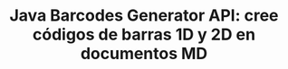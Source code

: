 ---
############################# Static ############################
layout: "auto-gen-gist"
draft: false
path: "es/assembly/java/barcode//md/"
otherformats: PDF HTML XPS TIFF MHTML TXT XAML EPUB SVG PS PCL XML OXPS EML EMLX MSG 

############################# Head ############################
head_title: "API de Java para generar documentos de imágenes de código de barras y mensajes de correo electrónico"
head_description: "GroupDocs.Assembly Java API permite a los programadores crear y agregar códigos de barras en documentos (PDF, DOC, DOCX, RTF, XLSX, CSV, PPTX) y mensajes de correo electrónico (EML EMLX MSG)."

############################# Header ############################
title: "Java Barcodes Generator API: cree códigos de barras 1D y 2D en documentos MD"
description: "GroupDocs.Assembly Java API permite generar y agregar imágenes de código de barras 1D y 2D dentro de mensajes PDF HTML, XPS, PS, TXT, EPUB, PCL, SVG, documentos y correos electrónicos (EML, EMLX, MSG)."

######################### Download Button #######################
button:
    enable: true

############################# About ############################
about:
    enable: true
    title: "¿Cómo generar e insertar códigos de barras en documentos y correos electrónicos?"
    content: |
       Los códigos de barras se están volviendo populares y se usan en todas partes en estos días. Comenzó a aparecer en las tiendas de abarrotes a mediados de la década de 1970 y hoy se puede encontrar en libros, boletos, hospitales para rastrear medicamentos, tiendas de autopartes y muchos más. Esta página web explicará cómo crear y agregar dinámicamente imágenes de códigos de barras dentro de documentos y correos electrónicos en aplicaciones Java. GroupDocs.Assembly para Java es una API muy útil que ayuda a los desarrolladores de software a crear potentes aplicaciones de generación de informes y automatización de documentos. Brinda soporte para manejar muchos formatos de documentos populares como PDF, HTML, XPS, Microsoft Office Word, hojas de cálculo de Excel, presentaciones de PowerPoint, correo electrónico de Outlook y muchos más. La API de Java facilita la creación e inserción de imágenes de códigos de barras en documentos y mensajes de correo electrónico con solo un par de líneas de código. También admite la modificación de las propiedades de la imagen del código de barras, como escalar la imagen del código de barras, alterar los colores del frente y del fondo, cambiar la resolución de la imagen del código de barras, la ubicación del texto del código de barras, cambiar las fuentes y más. 

############################# content ############################
steps:
    enable: true
    block:
    - title_left: "Cree códigos de barras en MD documentos a través de Java"
      content_left: |
       GroupDocs.Assembly Java ha incluido una funcionalidad completa para insertar y editar códigos de barras dentro de documentos MD. El siguiente ejemplo de código Java demuestra cómo crear y usar imágenes de código de barras dentro de un documento MD con solo un par de líneas de código. 

      title_right: "¿Cómo agregar códigos de barras en archivos MD?"
      content_right: |
       * Cree una instancia de [DocumentAssembler](https://apireference.groupdocs.com/assembly/java/com.groupdocs.assembly/DocumentAssembler)
       * Crear objeto de fuente de datos de muestra
       * Llame a [AssembleDocument](https://apireference.groupdocs.com/assembly/java/com.groupdocs.assembly/DocumentAssembler#assembleDocument-java.io.InputStream-java.io.OutputStream-com.groupdocs.assembly.DataSourceInfo...-) método con los siguientes parámetros
          * Stream para leer un documento de plantilla.
          * Stream para escribir el documento resultante.
          * Opciones de carga y guardado de documentos.
          * Detalles Información sobre los objetos de origen de datos que se utilizarán.

      gisthash: "ebb6d8215f329f457f843e9a9fc48c9c"
      gistfile: "generate_barcodes_in_presentations.java"     

    - title_left: "Requisitos del sistema"
      content_left: |
        Las API de GroupDocs.Assembly Java son compatibles con todas las principales plataformas y sistemas operativos. Puede generar documentos en Microsoft Word, Excel, PowerPoint, Outlook, OpenOffice y más de 50 formatos. Para obtener una guía completa de requisitos del sistema, visite [requisitos del sistema](https://docs.groupdocs.com/assembly/java/system-requirements/) Antes de ejecutar el código a continuación, asegúrese de tener los siguientes requisitos previos instalados en su sistema:
         * Sistemas Operativos: Microsoft Windows, Linux, Mac OS
         * Compatibilidad con versiones de Java: J2SE 7.0 (1.7), J2SE 8.0 (1.8) o superior
         * Obtenga la última versión de las API Java de GroupDocs.Assembly de [Maven](https://mvnrepository.com/artifact/com.groupdocs/groupdocs-assembly/)
        
      title_right: "Por qué usar GroupDocs.Assembly"
      content_right: |
        * Cree documentos personalizados a partir de plantillas.
        * Adjunte dinámicamente archivos adjuntos de correo electrónico.
        * No se requiere software adicional para crear y automatizar documentos.
        * Genera un documento de salida basado en la fuente de datos.
        * Insertar dinámicamente el contenido del documento en el informe
        * Aplicar fórmula durante el montaje de la hoja de cálculo.
        * Proporciona soporte para múltiples formatos de datos
        * Soporte de operaciones de datos secuenciales.

demos:
    enable: true
        

more_formats:
    enable: true


back_to_top:
    enable: true
---